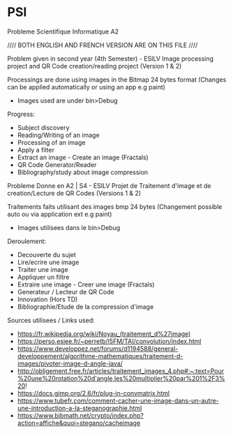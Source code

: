 # PSI
Probleme Scientifique Informatique A2

//// BOTH ENGLISH AND FRENCH VERSION ARE ON THIS FILE ////

Problem given in second year (4th Semester) - ESILV
Image processing project and QR Code creation/reading project (Version 1 & 2)

Processings are done using images in the Bitmap 24 bytes format
(Changes can be applied automatically or using an app e.g paint)

- Images used are under bin>Debug

Progress:

- Subject discovery
- Reading/Writing of an image
- Processing of an image
- Apply a filter
- Extract an image - Create an image (Fractals)
- QR Code Generator/Reader
- Bibliography/study about image compression


Probleme Donne en A2 | S4 - ESILV
Projet de Traitement d'image et de creation/Lecture de QR Codes (Versions 1 & 2)

Traitements faits utilisant des images bmp 24 bytes
(Changement possible auto ou via application ext e.g paint)

- Images utilisees dans le bin>Debug

Deroulement:

- Decouverte du sujet
- Lire/ecrire une image
- Traiter une image
- Appliquer un filtre
- Extraire une image - Creer une image (Fractals)
- Generateur / Lecteur de QR Code
- Innovation (Hors TD)
- Bibliographie/Etude de la compression d'image

Sources utilisees / Links used:

- https://fr.wikipedia.org/wiki/Noyau_(traitement_d%27image)
- https://perso.esiee.fr/~perretb/I5FM/TAI/convolution/index.html
- https://www.developpez.net/forums/d1194588/general-developpement/algorithme-mathematiques/traitement-d-images/pivoter-image-d-angle-java/
- http://obligement.free.fr/articles/traitement_images_4.php#:~:text=Pour%20une%20rotation%20d'angle,les%20multiplier%20par%201%2F3%20!
- https://docs.gimp.org/2.6/fr/plug-in-convmatrix.html
- https://www.tubefr.com/comment-cacher-une-image-dans-un-autre-une-introduction-a-la-steganographie.html
- https://www.bibmath.net/crypto/index.php?action=affiche&quoi=stegano/cacheimage
